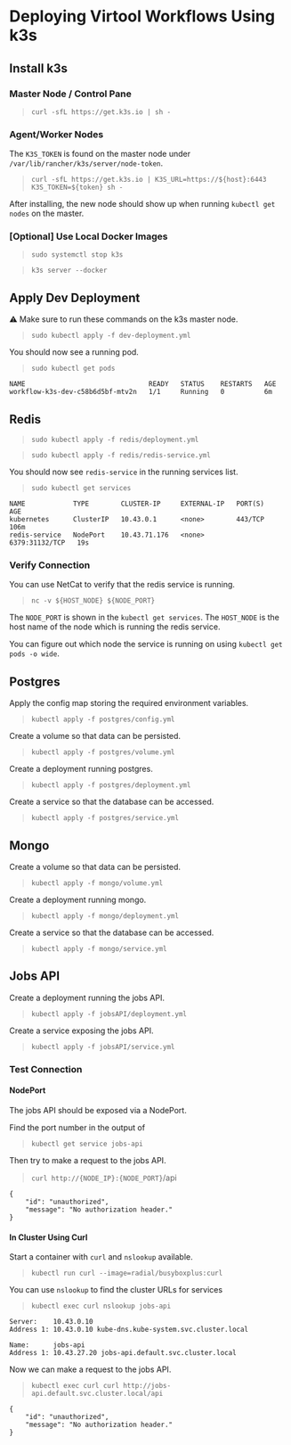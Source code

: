 # Deploying Virtool Workflows Using k3s

## Install k3s

### Master Node / Control Pane

> `curl -sfL https://get.k3s.io | sh -`

### Agent/Worker Nodes

The `K3S_TOKEN` is found on the master node under `/var/lib/rancher/k3s/server/node-token`.

> `curl -sfL https://get.k3s.io | K3S_URL=https://${host}:6443 K3S_TOKEN=${token} sh -`

After installing, the new node should show up when running `kubectl get nodes` on the master.

### [Optional] Use Local Docker Images

> `sudo systemctl stop k3s`

> `k3s server --docker`

## Apply Dev Deployment

:warning: Make sure to run these commands on the k3s master node.

> `sudo kubectl apply -f dev-deployment.yml`

You should now see a running pod.

> `sudo kubectl get pods`

```text
NAME                               READY   STATUS    RESTARTS   AGE
workflow-k3s-dev-c58b6d5bf-mtv2n   1/1     Running   0          6m
```

## Redis

> `sudo kubectl apply -f redis/deployment.yml`

> `sudo kubectl apply -f redis/redis-service.yml`

You should now see `redis-service` in the running services list.

> `sudo kubectl get services`

```text
NAME            TYPE        CLUSTER-IP     EXTERNAL-IP   PORT(S)          AGE
kubernetes      ClusterIP   10.43.0.1      <none>        443/TCP          106m
redis-service   NodePort    10.43.71.176   <none>        6379:31132/TCP   19s
```

### Verify Connection

You can use NetCat to verify that the redis service is running.

> `nc -v ${HOST_NODE} ${NODE_PORT}`

The `NODE_PORT` is shown in the `kubectl get services`. The `HOST_NODE` is the
host name of the node which is running the redis service.

You can figure out which node the service is running on using `kubectl get pods -o wide`.

## Postgres

Apply the config map storing the required environment variables.

> `kubectl apply -f postgres/config.yml`

Create a volume so that data can be persisted.

> `kubectl apply -f postgres/volume.yml`

Create a deployment running postgres.

> `kubectl apply -f postgres/deployment.yml`

Create a service so that the database can be accessed.

> `kubectl apply -f postgres/service.yml`

## Mongo

Create a volume so that data can be persisted.

> `kubectl apply -f mongo/volume.yml`

Create a deployment running mongo.

> `kubectl apply -f mongo/deployment.yml`

Create a service so that the database can be accessed.

> `kubectl apply -f mongo/service.yml`

## Jobs API

Create a deployment running the jobs API.

> `kubectl apply -f jobsAPI/deployment.yml`

Create a service exposing the jobs API.

> `kubectl apply -f jobsAPI/service.yml`

### Test Connection

#### NodePort

The jobs API should be exposed via a NodePort.

Find the port number in the output of

> `kubectl get service jobs-api`

Then try to make a request to the jobs API.

> `curl http://{NODE_IP}:{NODE_PORT}`/api

```text
{
    "id": "unauthorized",
    "message": "No authorization header."
}
```

#### In Cluster Using Curl

Start a container with `curl` and `nslookup` available.

> `kubectl run curl --image=radial/busyboxplus:curl`

You can use `nslookup` to find the cluster URLs for services

> `kubectl exec curl nslookup jobs-api`

```text
Server:    10.43.0.10
Address 1: 10.43.0.10 kube-dns.kube-system.svc.cluster.local

Name:      jobs-api
Address 1: 10.43.27.20 jobs-api.default.svc.cluster.local
```

Now we can make a request to the jobs API.

> `kubectl exec curl curl http://jobs-api.default.svc.cluster.local/api`

```text
{
    "id": "unauthorized",
    "message": "No authorization header."
}
```
